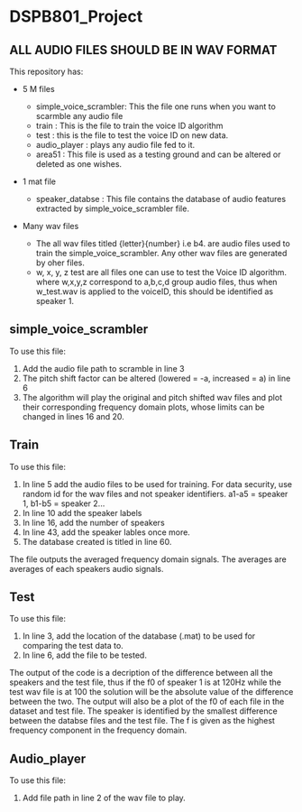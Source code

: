 # DSPB801_Project
## ALL AUDIO FILES SHOULD BE IN WAV FORMAT
 This repository has:
  * 5 M files
     * simple_voice_scrambler: This the file one runs when you want to scarmble any audio file
     * train : This is the file to train the voice ID algorithm
     * test : this is the file to test the voice ID on new data.
     * audio_player : plays any audio file fed to it.
     * area51 : This file is used as a testing ground and can be altered or deleted as one wishes.
       
  * 1 mat file
     * speaker_databse : This file contains the database of audio features extracted by simple_voice_scrambler file.
       
  *  Many wav files
     * The all wav files titled {letter}{number} i.e b4. are audio files used to train the simple_voice_scrambler. Any other wav files are generated by oher files.
     * w, x, y, z test are all files one can use to test the Voice ID algorithm. where w,x,y,z correspond to a,b,c,d group audio files, thus when w_test.wav is applied to the voiceID, this should be identified as speaker 1.

 ## simple_voice_scrambler
 To use this file:
  1. Add the audio file path to scramble in line 3
  2. The pitch shift factor can be altered (lowered = -a, increased = a) in line 6
  3. The algorithm will play the original and pitch shifted wav files and plot their corresponding frequency domain plots, whose limits can be changed in lines 16 and 20.
 

## Train 
To use this file:
 1. In line 5 add the audio files to be used for training. For data security, use random id for the wav files and not speaker identifiers. a1-a5 = speaker 1, b1-b5 = speaker 2...
 2. In line 10 add the speaker labels
 3. In line 16, add the number of speakers
 4. In line 43, add the speaker lables once more.
 5. The database created is titled in line 60.

The file outputs the averaged frequency domain signals. The averages are averages of each speakers audio signals.

## Test
To use this file:
 1. In line 3, add the location of the database (.mat) to be used for comparing the test data to.
 2. In line 6, add the file to be tested.

The output of the code is a decription of the difference between all the speakers and the test file, thus if the f0 of speaker 1 is at 120Hz while the test wav file is at 100 the solution will be the absolute value of the difference between the two. The output will also be a plot of the f0 of each file in the dataset and test file. The speaker is identified by the smallest difference between the databse files and the test file. The f is given as the highest frequency component in the frequency domain.

## Audio_player
To use this file:
 1. Add file path in line 2 of the wav file to play.
